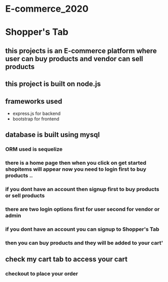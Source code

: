 # E-commerce_2020
# Shopper's Tab
## this projects is an E-commerce platform where user can buy products and vendor can sell products 
## this project is built on node.js
## frameworks used
* express.js for backend
* bootstrap for frontend
## database is built using mysql
### ORM used is sequelize
### there is a home page then when you click on get started shopitems will appear now you need to login first to buy products ..
### if you dont have an account then signup first to buy products or sell products
### there are two login options first for user second for vendor or admin
### if you dont have an account you can signup to Shopper's Tab
### then you can buy products and they will be added to your cart'
## check my cart tab to access your cart
 ### checkout to place your order
